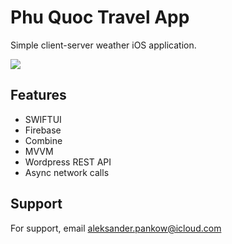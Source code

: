 
# Phu Quoc Travel App

Simple client-server weather iOS application.

![](https://img.shields.io/badge/status-IN%20PROGRESS-blue.svg)


## Features

- SWIFTUI
- Firebase
- Combine
- MVVM
- Wordpress REST API
- Async network calls


## Support

For support, email aleksander.pankow@icloud.com
